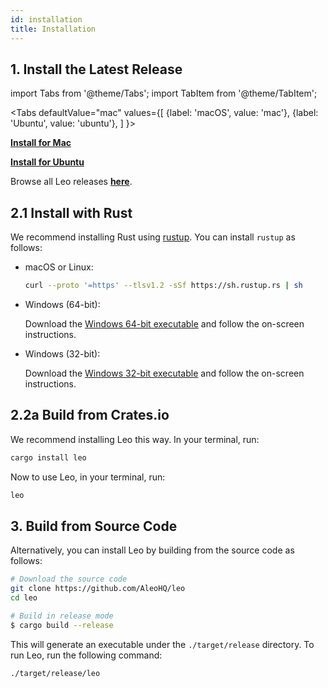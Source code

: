 ```yaml
---
id: installation
title: Installation
---
```


## 1. Install the Latest Release
import Tabs from '@theme/Tabs';
import TabItem from '@theme/TabItem';

<Tabs
    defaultValue="mac"
    values={[
        {label: 'macOS', value: 'mac'},
        {label: 'Ubuntu', value: 'ubuntu'},
    ]
}>

<TabItem value="mac">

[**Install for Mac**](https://github.com/AleoHQ/leo/releases/download/v1.0.3/leo-v1.0.3-x86_64-apple-darwin.zip)

</TabItem>

<TabItem value="ubuntu">

[**Install for Ubuntu**](https://github.com/AleoHQ/leo/releases/download/v1.0.3/leo-v1.0.3-x86_64-unknown-linux-gnu.zip)

</TabItem>

</Tabs>

Browse all Leo releases [**here**](https://github.com/AleoHQ/leo/releases).

## 2.1 Install with Rust

We recommend installing Rust using [rustup](https://www.rustup.rs/). You can install `rustup` as follows:

- macOS or Linux:
  ```bash
  curl --proto '=https' --tlsv1.2 -sSf https://sh.rustup.rs | sh
  ```

- Windows (64-bit):  
  
  Download the [Windows 64-bit executable](https://win.rustup.rs/x86_64) and follow the on-screen instructions.

- Windows (32-bit):  
  
  Download the [Windows 32-bit executable](https://win.rustup.rs/i686) and follow the on-screen instructions.

## 2.2a Build from Crates.io

We recommend installing Leo this way. In your terminal, run:

```bash
cargo install leo
```

Now to use Leo, in your terminal, run:
```bash
leo
```
 
## 3. Build from Source Code

Alternatively, you can install Leo by building from the source code as follows:

```bash
# Download the source code
git clone https://github.com/AleoHQ/leo
cd leo

# Build in release mode
$ cargo build --release
```

This will generate an executable under the `./target/release` directory. To run Leo, run the following command:
```bash
./target/release/leo
```

